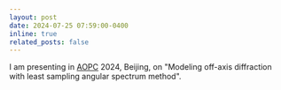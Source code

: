 ```yaml
---
layout: post
date: 2024-07-25 07:59:00-0400
inline: true
related_posts: false
---
```


I am presenting in [AOPC](https://b2b.csoe.org.cn/meeting/AOPC2024.html) 2024, Beijing, on "Modeling off-axis diffraction with least sampling angular spectrum method". 